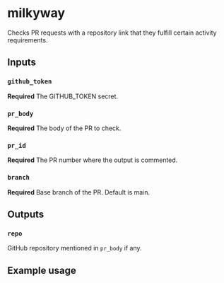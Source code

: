 # milkyway
Checks PR requests with a repository link that they fulfill certain activity requirements.

## Inputs

### `github_token`

**Required** The GITHUB_TOKEN secret.

### `pr_body`

**Required** The body of the PR to check.

### `pr_id`
**Required** The PR number where the output is commented.

### `branch`
**Required** Base branch of the PR. Default is main.

## Outputs

### `repo`

GitHub repository mentioned in `pr_body` if any. 


## Example usage


